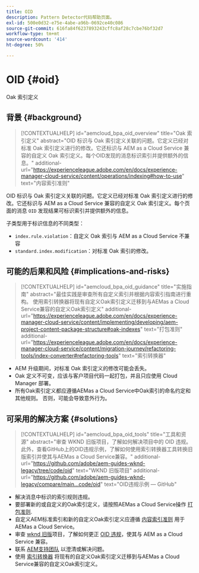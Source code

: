 ```yaml
---
title: OID
description: Pattern Detector代码帮助页面。
exl-id: 500e0d32-e75e-4abe-a96b-0692ce40c086
source-git-commit: 616fa84f6237893243cffc8af28c7cbe76bf32d7
workflow-type: tm+mt
source-wordcount: '414'
ht-degree: 50%

---
```


# OID {#oid}

Oak 索引定义

## 背景 {#background}

>[!CONTEXTUALHELP]
>id="aemcloud_bpa_oid_overview"
>title="Oak 索引定义"
>abstract="OID 标识与 Oak 索引定义关联的问题。它定义已经对标准 Oak 索引定义进行的修改。它还标识与 AEM as a Cloud Service 兼容的自定义 Oak 索引定义。每个OID发现的消息标识索引并提供额外的信息。"
>additional-url="https://experienceleague.adobe.com/en/docs/experience-manager-cloud-service/content/operations/indexing#how-to-use" text="内容索引准则"

OID 标识与 Oak 索引定义关联的问题。它定义已经对标准 Oak 索引定义进行的修改。它还标识与 AEM as a Cloud Service 兼容的自定义 Oak 索引定义。每个页面的消息 `OID` 发现结果可标识索引并提供额外的信息。

子类型用于标识信息的不同类型：

* `index.rule.violation`：自定义 Oak 索引与 AEM as a Cloud Service 不兼容
* `standard.index.modification`：对标准 Oak 索引的修改。

## 可能的后果和风险 {#implications-and-risks}

>[!CONTEXTUALHELP]
>id="aemcloud_bpa_oid_guidance"
>title="实施指南"
>abstract="最佳实践是审查所有自定义索引并根据内容索引指南进行重构。 使用索引转换器将现有自定义Oak索引定义迁移到与AEMas a Cloud Service兼容的自定义Oak索引定义"
>additional-url="https://experienceleague.adobe.com/en/docs/experience-manager-cloud-service/content/implementing/developing/aem-project-content-package-structure#oak-indexes" text="打包准则"
>additional-url="https://experienceleague.adobe.com/en/docs/experience-manager-cloud-service/content/migration-journey/refactoring-tools/index-converter#refactoring-tools" text="索引转换器"

* AEM 升级期间，对标准 Oak 索引定义的修改可能会丢失。
* Oak 定义不可变，应该与客户项目代码一起打包，并且只应使用 Cloud Manager 部署。
* 所有Oak索引定义都应遵循AEMas a Cloud Service中Oak索引的命名约定和其他规则。 否则，可能会导致意外行为。

## 可采用的解决方案 {#solutions}

>[!CONTEXTUALHELP]
>id="aemcloud_bpa_oid_tools"
>title="工具和资源"
>abstract="审查 WKND 旧版项目，了解如何解决项目中的 OID 违规。此外，查看GitHub上的OID违规示例，了解如何使用索引转换器工具转换旧版索引并使其与AEMas a Cloud Service兼容。"
>additional-url="https://github.com/adobe/aem-guides-wknd-legacy/tree/code/oid" text="WKND 旧版项目"
>additional-url="https://github.com/adobe/aem-guides-wknd-legacy/compare/main...code/oid" text="OID违规示例 — GitHub"

* 解决消息中标识的索引规则违规。
* 要部署新的或自定义的Oak索引定义，请按照AEMas a Cloud Service操作 [打包准则](https://experienceleague.adobe.com/en/docs/experience-manager-cloud-service/content/implementing/developing/aem-project-content-package-structure).
* 自定义AEM标准索引和新的自定义Oak索引定义应遵循 [内容索引准则](https://experienceleague.adobe.com/en/docs/experience-manager-cloud-service/content/operations/indexing#preparing-the-new-index-definition) 用于AEMas a Cloud Service。
* 审查 [wknd 旧版](https://github.com/adobe/aem-guides-wknd-legacy/tree/code/oid)项目，了解如何更正 [OID 违规](https://github.com/adobe/aem-guides-wknd-legacy/compare/main...code/oid)，使其与 AEM as a Cloud Service 兼容。
* 联系 [AEM支持团队](https://helpx.adobe.com/cn/enterprise/using/support-for-experience-cloud.html) 以澄清或解决问题。
* 使用 [索引转换器](https://experienceleague.adobe.com/en/docs/experience-manager-cloud-service/content/migration-journey/refactoring-tools/index-converter#refactoring-tools) 将现有的自定义Oak索引定义迁移到与AEMas a Cloud Service兼容的自定义Oak索引定义。
